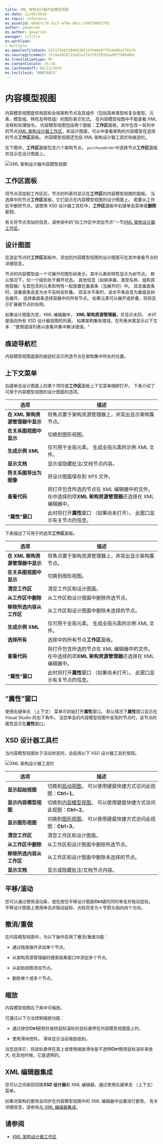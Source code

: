 ```yaml
---
title: XML 架构设计器内容模型视图
ms.date: 11/04/2016
ms.topic: reference
ms.assetid: e8db7c7d-31cf-479e-9dcc-299759891795
author: gewarren
ms.author: gewarren
manager: jillfra
ms.workload:
- multiple
ms.openlocfilehash: b5f275683309d630f147940e97f924496af79179
ms.sourcegitcommit: 1fc6ee928733e61a1f42782f832ead9f7946d00c
ms.translationtype: MT
ms.contentlocale: zh-CN
ms.lasthandoff: 04/22/2019
ms.locfileid: "60074813"
---
```

# <a name="content-model-view"></a>内容模型视图

内容模型视图提供局部和全局架构节点及其组件（包括简单类型和复杂类型、元素、模型组、特性及特性组）的图形表示形式。 在内容模型视图中不能查看 XML 注释和处理指令。 内容模型视图包括两个面板：**工作区**面板，其中包含一系列中的节点[XML 架构设计器工作区](../xml-tools/xml-schema-designer-workspace.md)，和设计图面，可从中查看架构的内容模型在选择的节点**工作区**面板。 内容模型视图还包括 XML 架构设计器工具栏和痕迹栏。

在下图中，**工作区**面板包含六个架构节点。 `purchaseOrder`中选择节点**工作区**面板并显示在设计图面上。

![XML 架构设计器内容模型视图](../xml-tools/media/xsddesigner_contentmodelview.gif)

## <a name="workspace-panel"></a>工作区面板

将节点添加到工作区后，节点的列表将显示在**工作区**的内容模型视图的面板。 当选择中的节点**工作区**面板，它们显示在内容模型视图的设计图面上。 若要从工作区中删除节点，请使用 XSD 设计器工具栏中，**工作区**面板中右键单击菜单或**删除**密钥。

有关将节点添加的信息，请参阅中的"向工作区中添加节点"一节[XML 架构设计器工作区](../xml-tools/xml-schema-designer-workspace.md)。

## <a name="design-surface"></a>设计图面

在选定节点时**工作区**面板中，添加到内容模型视图的设计图面可在其中查看节点的详细信息。

节点的内容模型由一个可展开的图形树表示，其中元素和特性显示为树节点。 默认情况下，仅一个级别处于展开状态。 其他信息（如排序器、类型名称、组和其他容器）与其包含的元素和特性一起放置在垂直条（当展开时）中。 双击垂直条时，该垂直条会变为水平且树会折叠。 双击水平条时，该水平条会变为垂直且树会展开。 选择垂直条选择容器中的所有节点。 如果元素可以展开或折叠，则将显示扩展器节点的右侧。

如果设计图面为空，XML 编辑器中， **XML 架构资源管理器**，并显示水印。 *水印*是指向所有 XSD 设计器视图的列表。 如果架构集有错误，在列表末尾显示以下文本："使用错误列表以查看并集中解决错误。"

## <a name="breadcrumb-bar"></a>痕迹导航栏

内容模型视图底部的痕迹栏显示所选节点在架构集中所处的位置。

## <a name="context-menus"></a>上下文菜单

右键单击设计图面上的某个项时或**工作区**面板上下文菜单随即打开。 下表介绍了可用于内容模型视图的设计图面的选项。

|选项|描述|
|-|-----------------|
|**在 XML 架构资源管理器中显示**|将焦点置于架构资源管理器上，并突出显示架构集节点。|
|**在关系图视图中显示**|切换到图形视图。|
|**生成示例 XML**|仅可用于全局元素。 生成全局元素的示例 XML 文件。|
|**显示文档**|显示或隐藏批注/文档节点内容。|
|**将关系图导出为图像**|将设计图面保存到 XPS 文件。|
|**查看代码**|将打开包含所选的节点在 XML 编辑器中的文件。 在中选择的项**XML 架构资源管理器**还选择在 XML 编辑器中。|
|**“属性”窗口**|此时将打开**属性**窗口 （如果尚未打开）。 此窗口显示有关节点的信息。|

下表描述了可用于的选项**工作区**面板。

|选项|描述|
|-|-----------------|
|**在 XML 架构资源管理器中显示**|将焦点置于架构资源管理器上，并突出显示架构集节点。|
|**在关系图视图中显示**|切换到图形视图。|
|**清空工作区**|清空工作区和设计图面。|
|**从工作区中删除**|从工作区和设计图面中删除所选节点。|
|**移除所选内容从工作区**|从工作区和设计图面中删除未选择的节点。|
|**生成示例 XML**|仅可用于全局元素。 生成全局元素的示例 XML 文件。|
|**选择所有**|选择中的所有节点**工作区**面板。|
|**查看代码**|将打开包含所选的节点在 XML 编辑器中的文件。 在中选择的项**XML 架构资源管理器**还选择在 XML 编辑器中。|
|**“属性”窗口**|此时将打开**属性**窗口 （如果尚未打开）。 此窗口显示有关节点的信息。|

## <a name="properties-window"></a>“属性”窗口

使用右键单击 （上下文） 菜单可初始打开**属性**窗口。 默认情况下**属性**窗口显示在 Visual Studio 的右下角中。 当您单击的内容模型视图中呈现的节点时，该节点的属性显示在**属性**窗口。

## <a name="xsd-designer-toolbar"></a>XSD 设计器工具栏

当内容模型视图处于活动状态时，会启用以下 XSD 设计器工具栏按钮。

![XML 架构设计器工具栏](../xml-tools/media/xsdcontentmodelviewtoolbar.gif)

|选项|描述|
|-|-----------------|
|**显示起始视图**|切换到[启动视图](../xml-tools/start-view.md)。 可以使用键盘快捷方式访问此视图：**Ctrl**+**1**。|
|**显示内容模型视图**|切换到[内容模型视图](../xml-tools/content-model-view.md)。 可以使用键盘快捷方式访问此视图：**Ctrl**+**2**。|
|**显示图形视图**|切换到[图形视图](../xml-tools/graph-view.md)。 可以使用键盘快捷方式访问此视图：**Ctrl**+**3**。|
|**清空工作区**|清空工作区和设计图面。|
|**从工作区中删除**|从工作区和设计图面中删除所选节点。|
|**移除所选内容从工作区**|从工作区和设计图面中删除未选择的节点。|
|**显示文档**|显示或隐藏批注/文档节点内容。|

## <a name="panscroll"></a>平移/滚动

您可以通过使用滚动条，或在按住平移设计图面**Ctrl**键的同时单击并拖动鼠标。 平移设计图面上使用单击并拖动鼠标，光标将变为十字箭头指向四个方向。

## <a name="undoredo"></a>撤消/重做

在内容模型视图中，为以下操作启用了撤消/重做功能：

- 通过拖放操作添加单个节点。

- 从架构资源管理器的搜索结果窗口中添加多个节点。

- 从起始视图添加节点。

- 删除单个或多个节点。

## <a name="zoom"></a>缩放

内容模型视图右下角中可缩放。

可通过以下方法控制缩放功能：

- 通过按住**Ctrl**密钥并旋转鼠标滚轮的鼠标悬停在内容模型视图面上时。

- 使用滑块控件。 滑块显示当前缩放级别。

当您选择它，将鼠标悬停在其上或使用缩放滑块是不透明**Ctrl**使用鼠标滚轮来放大; 在其他时候，它是透明的。

## <a name="xml-editor-integration"></a>XML 编辑器集成

您可以之间来回切换**XSD 设计器**和 XML 编辑器，通过使用右键单击 （上下文） 菜单。

如果对架构的更改会同步在内容模型视图中的 XML 编辑器中设置进行更改。 有关详细信息，请参阅[与 XML 编辑器集成](../xml-tools/integration-with-xml-editor.md)。

## <a name="see-also"></a>请参阅

- [XML 架构设计器工作区](../xml-tools/xml-schema-designer-workspace.md)